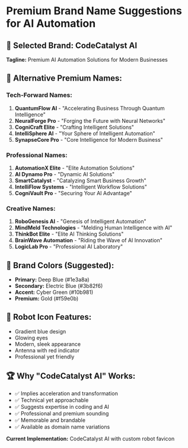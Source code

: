 # Premium Brand Name Suggestions for AI Automation

## 🚀 **Selected Brand: CodeCatalyst AI**
**Tagline:** Premium AI Automation Solutions for Modern Businesses

## 🎯 **Alternative Premium Names:**

### Tech-Forward Names:
1. **QuantumFlow AI** - "Accelerating Business Through Quantum Intelligence"
2. **NeuralForge Pro** - "Forging the Future with Neural Networks"
3. **CogniCraft Elite** - "Crafting Intelligent Solutions"
4. **IntelliSphere AI** - "Your Sphere of Intelligent Automation"
5. **SynapseCore Pro** - "Core Intelligence for Modern Business"

### Professional Names:
1. **AutomationX Elite** - "Elite Automation Solutions"
2. **AI Dynamo Pro** - "Dynamic AI Solutions"
3. **SmartCatalyst** - "Catalyzing Smart Business Growth"
4. **IntelliFlow Systems** - "Intelligent Workflow Solutions"
5. **CogniVault Pro** - "Securing Your AI Advantage"

### Creative Names:
1. **RoboGenesis AI** - "Genesis of Intelligent Automation"
2. **MindMeld Technologies** - "Melding Human Intelligence with AI"
3. **ThinkBot Elite** - "Elite AI Thinking Solutions"
4. **BrainWave Automation** - "Riding the Wave of AI Innovation"
5. **LogicLab Pro** - "Professional AI Laboratory"

## 🎨 **Brand Colors (Suggested):**
- **Primary:** Deep Blue (#1e3a8a)
- **Secondary:** Electric Blue (#3b82f6)
- **Accent:** Cyber Green (#10b981)
- **Premium:** Gold (#f59e0b)

## 🤖 **Robot Icon Features:**
- Gradient blue design
- Glowing eyes
- Modern, sleek appearance
- Antenna with red indicator
- Professional yet friendly

## 🏆 **Why "CodeCatalyst AI" Works:**
- ✅ Implies acceleration and transformation
- ✅ Technical yet approachable
- ✅ Suggests expertise in coding and AI
- ✅ Professional and premium sounding
- ✅ Memorable and brandable
- ✅ Available as domain name variations

**Current Implementation:** CodeCatalyst AI with custom robot favicon
